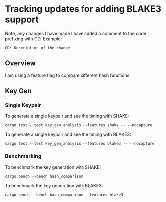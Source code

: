 # Tracking updates for adding BLAKE3 support

Note, any changes I have made I have added a comment to the code prefixing with CD. Example:

```
CD: Description of the change
```

## Overview

I am using a feature flag to compare different hash functions.

## Key Gen

### Single Keypair

To generate a single keypair and see the timing with SHAKE:

```
cargo test --test key_gen_analysis --features shake -- --nocapture
```

To generate a single keypair and see the timing with BLAKE3:

```
cargo test --test key_gen_analysis --features blake3 -- --nocapture
```

### Benchmarking

To benchmark the key generation with SHAKE:

```
cargo bench --bench hash_comparison
```

To benchmark the key generation with BLAKE3:

```
cargo bench --bench hash_comparison --features blake3 
```